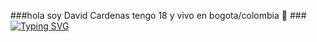 ###hola soy David Cardenas tengo 18 y vivo en bogota/colombia  👋 
###[![Typing SVG](https://readme-typing-svg.demolab.com?font=fira+code&size=25&pause=2000&color=0100F7&center=true&width=436&lines=Full+Stack+Developer)](https://git.io/typing-svg)
<!--
**Davidc5922/Davidc5922** is a ✨ _special_ ✨ repository because its `README.md` (this file) appears on your GitHub profile.

Here are some ideas to get you started:

- 🔭 I’m currently working on ...
- 🌱 I’m currently learning ...
- 👯 I’m looking to collaborate on ...
- 🤔 I’m looking for help with ...
- 💬 Ask me about ...
- 📫 How to reach me: ...
- 😄 Pronouns: ...
- ⚡ Fun fact: ...
-->
